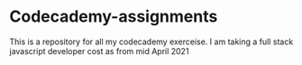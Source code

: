 # Codecademy-assignments
This is a repository for all my codecademy exerceise. I am taking a full stack javascript developer cost as from mid April 2021
